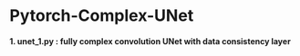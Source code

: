 # Pytorch-Complex-UNet

#### 1. unet_1.py : fully complex convolution UNet with data consistency layer
